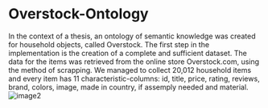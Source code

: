 # Overstock-Ontology
In the context of a thesis, an ontology of semantic knowledge was created for household objects, called Overstock. The first step in the implementation is the creation of a complete and sufficient dataset. The data for the items was retrieved from the online store Overstock.com, using the method of scrapping. We managed to collect 20,012 household items and every item has 11 characteristic-columns: id, title, price, rating, reviews, brand, colors, image, made in country, if assemply needed and material. 
![image2](https://user-images.githubusercontent.com/128267473/228054340-28cdccd3-6d45-42bb-afed-53bba48ffa0e.png)
